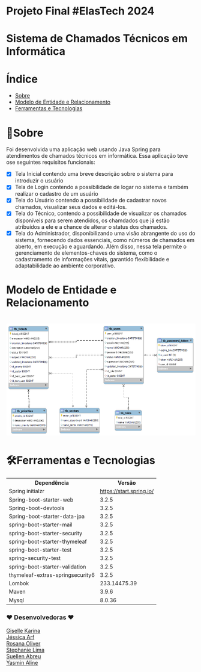 # Projeto Final #ElasTech 2024
# Sistema de Chamados Técnicos em Informática

# Índice
<!--ts-->
   * [Sobre](#sobre)
   * [Modelo de Entidade e Relacionamento](#modelo-de-entidade-e-relacionamento)  
   * [Ferramentas e Tecnologias](#ferramentas-e-tecnologias)
 
<!--te-->

# 🧾Sobre

Foi desenvolvida uma aplicação web usando Java Spring para atendimentos de chamados técnicos em informática. Essa aplicação teve ose seguintes requisitos funcionais:

- [x] Tela Inicial contendo uma breve descrição sobre o sistema para introduzir o usuário<br>
- [x] Tela de Login contendo a possibilidade de logar no sistema e também realizar o cadastro de um usuário<br>
- [x] Tela do Usuário contendo a possibilidade de cadastrar novos chamados, visualizar seus dados e editá-los.<br>
- [x] Tela do Técnico, contendo a possibilidade de visualizar os chamados disponíveis para serem atendidos, os chamdados que já estão atribuídos a ele e a chance de alterar o status dos chamados.<br>
- [x] Tela do Administrador, disponibilizando uma visão abrangente do uso do sistema, fornecendo dados essenciais, como números de chamados em aberto, em execução e aguardando. Além disso, nessa tela permite o gerenciamento de elementos-chaves do sistema, como o cadastramento de informações vitais, garantido flexibilidade e adaptabilidade ao ambiente corporativo. <br>

# Modelo de Entidade e Relacionamento

<h1 align="center"> <img src="/src/main/resources/static/portfolio/assets/img/mer.png"> </h1>

# 🛠Ferramentas e Tecnologias

<table>
<tr>
	<th>Dependência</th>
	<th>Versão</th>
</tr>
<tr>
	<td>Spring initialzr</td>
	<td><a href="https://start.spring.io/">https://start.spring.io/</a></td>
</tr>
<tr>
	<td>Spring-boot-starter-web</td>
	<td>3.2.5</td>
</tr>
<tr>
	<td>Spring-boot-devtools</td>
	<td>3.2.5</td>
</tr>
<tr>
	<td>Spring-boot-starter-data-jpa</td>
	<td>3.2.5</td>
</tr>
<tr>
	<td>spring-boot-starter-mail</td>
	<td>3.2.5</td>
</tr>
  <tr>
	<td>spring-boot-starter-security</td>
	<td>3.2.5</td>
</tr>
  <tr>
	<td>spring-boot-starter-thymeleaf</td>
	<td>3.2.5</td>
</tr>
  <tr>
	<td>spring-boot-starter-test</td>
	<td>3.2.5</td>
</tr>
  <tr>
	<td>spring-security-test</td>
	<td>3.2.5</td>
</tr>
  <tr>
	<td>spring-boot-starter-validation</td>
	<td>3.2.5</td>
</tr>
  <tr>
	<td>thymeleaf-extras-springsecurity6</td>
	<td>3.2.5</td>
</tr>
<tr>
	<td>Lombok</td>
	<td>233.14475.39</td>
</tr>
<tr>
	<td>Maven</td>
	<td>3.9.6</td>
</tr>
<tr>
	<td>Mysql</td>
	<td>8.0.36</td>
</tr>
</table>


### ❤️ Desenvolvedoras ❤️

[Giselle Karina](https://www.linkedin.com/in/giselle-karina-da-silva-santos-68ba36163?utm_source=share&utm_campaign=share_via&utm_content=profile&utm_medium=ios_app) <br>
[Jéssica Arf](https://www.linkedin.com/in/jessica-arf?utm_source=share&utm_campaign=share_via&utm_content=profile&utm_medium=ios_app) <br>
[Rosana  Oliver](https://www.linkedin.com/in/rosanaoliver?utm_source=share&utm_campaign=share_via&utm_content=profile&utm_medium=android_app) <br>
[Stephanie Lima](https://www.linkedin.com/in/stephanie-lima-rocha-07389291/?trk=opento_sprofile_topcard) <br>
[Suellen Abreu](https://www.linkedin.com/in/suellen-abreu-27b294130?utm_source=share&utm_campaign=share_via&utm_content=profile&utm_medium=android_app) <br>
[Yasmin Aline](https://www.linkedin.com/in/yasmin-aline-8429aa272?utm_source=share&utm_campaign=share_via&utm_content=profile&utm_medium=ios_app) <br>

